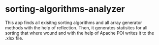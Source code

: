# sorting-algorithms-analyzer
This app finds all exisitng sorting algorithms and all array generator methods with the help of reflection. 
Then, it generates statisitcs for all sorting that where wound and with the help of Apache POI writes it to the .xlsx file.
